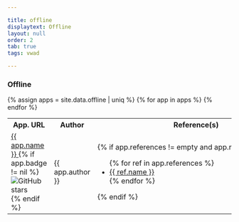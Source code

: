 ```yaml
---

title: offline
displaytext: Offline
layout: null
order: 2
tab: true
tags: vwad

---
```


### Offline

<table style="font-size: 16px">
  <tr><th>App. URL</th><th>Author</th><th nowrap="nowrap">Reference(s)</th><th nowrap="nowrap">Technology(ies)</th><th nowrap="nowrap">Note(s)</th></tr>
  {% assign apps = site.data.offline | uniq %}
  {% for app in apps %}
  <tr>
    <td>
        <a href="{{ app.url }}"> {{ app.name }} </a>
        {% if app.badge != nil %}
            <img alt="GitHub stars" src="https://img.shields.io/github/stars/{{ app.badge }}?style=social">
        {% endif %}
    </td>
    <td> {{ app.author }} </td>
    <td nowrap="nowrap">
      {% if app.references != empty and app.references != nil %}
        <ul> 
          {% for ref in app.references %}
            <li> <a href="{{ ref.url }}">{{ ref.name }}</a> </li>
          {% endfor %}
        </ul>
      {% endif %}
    </td>
    <td nowrap="nowrap"> 
      {% if app.technology != empty and app.technology != nil %}
        <ul>
          {% for tech in app.technology %}
            <li> {{ tech }} </li>
          {% endfor %}
        </ul>
      {% endif %}
    </td>
    <td> {{ app.notes }} </td>
  </tr>
  {% endfor %}
</table>
